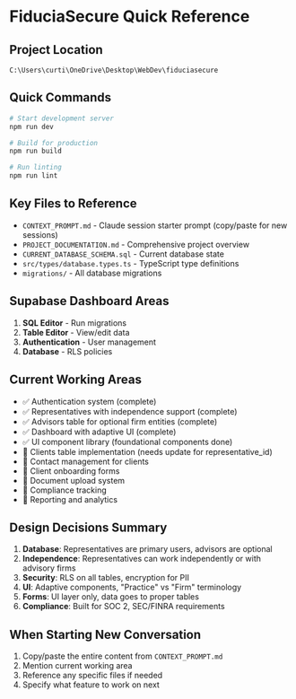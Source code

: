# FiduciaSecure Quick Reference

## Project Location
```
C:\Users\curti\OneDrive\Desktop\WebDev\fiduciasecure
```

## Quick Commands
```bash
# Start development server
npm run dev

# Build for production
npm run build

# Run linting
npm run lint
```

## Key Files to Reference
- `CONTEXT_PROMPT.md` - Claude session starter prompt (copy/paste for new sessions)
- `PROJECT_DOCUMENTATION.md` - Comprehensive project overview
- `CURRENT_DATABASE_SCHEMA.sql` - Current database state
- `src/types/database.types.ts` - TypeScript type definitions
- `migrations/` - All database migrations

## Supabase Dashboard Areas
1. **SQL Editor** - Run migrations
2. **Table Editor** - View/edit data
3. **Authentication** - User management
4. **Database** - RLS policies

## Current Working Areas
- ✅ Authentication system (complete)
- ✅ Representatives with independence support (complete)
- ✅ Advisors table for optional firm entities (complete)
- ✅ Dashboard with adaptive UI (complete)
- ✅ UI component library (foundational components done)
- 🔲 Clients table implementation (needs update for representative_id)
- 🔲 Contact management for clients
- 🔲 Client onboarding forms
- 🔲 Document upload system
- 🔲 Compliance tracking
- 🔲 Reporting and analytics

## Design Decisions Summary
1. **Database**: Representatives are primary users, advisors are optional
2. **Independence**: Representatives can work independently or with advisory firms
3. **Security**: RLS on all tables, encryption for PII
4. **UI**: Adaptive components, "Practice" vs "Firm" terminology
5. **Forms**: UI layer only, data goes to proper tables
6. **Compliance**: Built for SOC 2, SEC/FINRA requirements

## When Starting New Conversation
1. Copy/paste the entire content from `CONTEXT_PROMPT.md`
2. Mention current working area
3. Reference any specific files if needed
4. Specify what feature to work on next